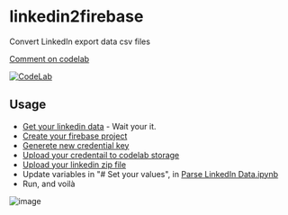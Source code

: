 # linkedin2firebase

Convert LinkedIn export data csv files

[Comment on codelab](https://colab.research.google.com/drive/1BVs5NnB622oB22r7KMk6OoXaYOkVbGje?usp=sharing)

[![CodeLab](https://colab.research.google.com/assets/colab-badge.svg)](https://colab.research.google.com/github/raphaelcarlosr/linkedin2firebase/blob/main/Parse_LinkedIn_Data.ipynb)


## Usage

- [Get your linkedin data](https://www.linkedin.com/psettings/member-data) - Wait your it.
- [Create your firebase project](https://console.firebase.google.com)
- [Generete new credential key](https://console.firebase.google.com/project/_/settings/serviceaccounts/adminsdk)
- [Upload your credentail to codelab storage](https://colab.research.google.com/github/raphaelcarlosr/linkedin2firebase/blob/main/Parse_LinkedIn_Data.ipynb)
- [Upload your linkedin zip file](https://colab.research.google.com/github/raphaelcarlosr/linkedin2firebase/blob/main/Parse_LinkedIn_Data.ipynb)
- Update variables in "# Set your values", in [Parse LinkedIn Data.ipynb](Parse_LinkedIn_Data.ipynb)
- Run, and voilà 


![image](https://user-images.githubusercontent.com/483708/108541916-d142c280-72c1-11eb-953e-256695b053d9.png)
